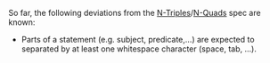 So far, the following deviations from the [N-Triples](http://www.w3.org/TR/n-triples/)/[N-Quads](http://www.w3.org/TR/n-quads/) spec are known:
  * Parts of a statement (e.g. subject, predicate,...) are expected to separated by at least one whitespace character (space, tab, ...).